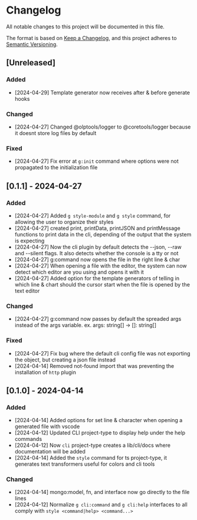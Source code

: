 # Changelog

All notable changes to this project will be documented in this file.

The format is based on [Keep a Changelog](https://keepachangelog.com/en/1.1.0/),
and this project adheres to [Semantic Versioning](https://semver.org/spec/v2.0.0.html).

## [Unreleased]


### Added
- [2024-04-29] Template generator now receives after & before generate hooks


### Changed
- [2024-04-27] <TS> Changed @olptools/logger to @coretools/logger because it doesnt store log files by default


### Fixed
- [2024-04-27] <G> Fix error at `g:init` command where options were not propagated to the initialization file

## [0.1.1] - 2024-04-27


### Added
- [2024-04-27] <Angular> Added `g style-module` and `g style` command, for allowing the user to organize their styles
- [2024-04-27] <CLI Plugin> created print, printData, printJSON and printMessage functions to print data in the cli, depending of the output that the system is expecting
- [2024-04-27] <CLI Plugin> Now the cli plugin by default detects the --json, --raw and --silent flags.  It also detects whether the console is a tty or not
- [2024-04-27] g:command now opens the file in the right line & char
- [2024-04-27] When opening a file with the editor, the system can now detect which editor are you using and opens it with it
- [2024-04-27] Added option for the template generators of telling in which line & chart should the cursor start when the file is opened by the text editor


### Changed
- [2024-04-27] g:command now passes by default the spreaded args instead of the args variable. ex. args: string[] -> []: string[]


### Fixed
- [2024-04-27] Fix bug where the default cli config file was not exporting the object, but creating a json file instead
- [2024-04-14] Removed not-found import that was preventing the installation of `http` plugin

## [0.1.0] - 2024-04-14


### Added
- [2024-04-14] Added options for set line & character when opening a generated file with vscode
- [2024-04-12] Updated CLI project-type to display help under the help commands
- [2024-04-12] Now `cli` project-type creates a lib/cli/docs where documentation will be added
- [2024-04-14] Added the `style` command for ts project-type, it generates text transformers useful for colors and cli tools


### Changed
- [2024-04-14] mongo:model, fn, and interface now go directly to the file lines
- [2024-04-12] Normalize `g cli:command` and `g cli:help` interfaces to all comply with `style <command|help> <command...>`
